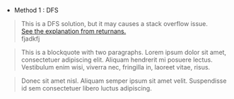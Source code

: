 * Method 1 : DFS
> This is a DFS solution, but it may causes a stack overflow issue. <br  />[See the explanation from returnans.](https://discuss.leetcode.com/topic/17224/a-really-simple-and-readable-c-solution-only-cost-12ms?page=1)<br />
fjadkfj



> This is a blockquote with two paragraphs. Lorem ipsum dolor sit amet,
consectetuer adipiscing elit. Aliquam hendrerit mi posuere lectus.
Vestibulum enim wisi, viverra nec, fringilla in, laoreet vitae, risus.

> Donec sit amet nisl. Aliquam semper ipsum sit amet velit. Suspendisse
id sem consectetuer libero luctus adipiscing.
